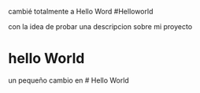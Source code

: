 cambié totalmente a Hello Word #Helloworld

con la idea de probar una descripcion sobre mi proyecto

# hello World
un pequeño cambio en # Hello World
